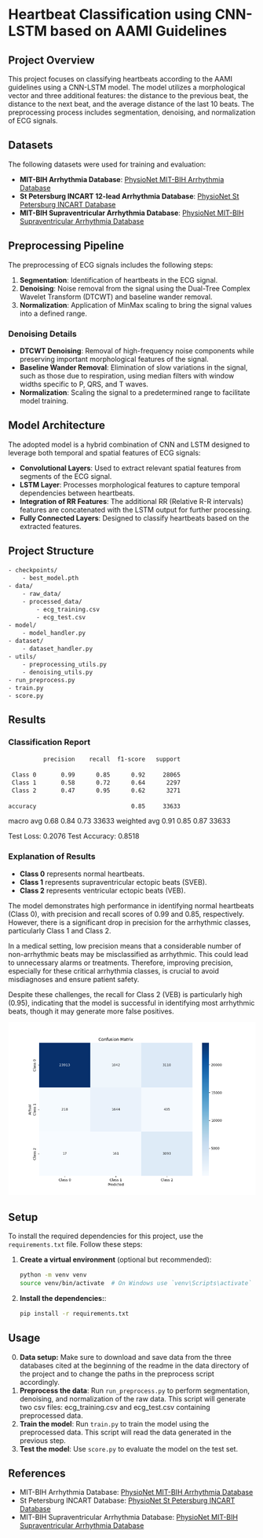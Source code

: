 
# Heartbeat Classification using CNN-LSTM based on AAMI Guidelines

## Project Overview

This project focuses on classifying heartbeats according to the AAMI guidelines using a CNN-LSTM model. The model utilizes a morphological vector and three additional features: the distance to the previous beat, the distance to the next beat, and the average distance of the last 10 beats. The preprocessing process includes segmentation, denoising, and normalization of ECG signals.

## Datasets

The following datasets were used for training and evaluation:

- **MIT-BIH Arrhythmia Database**: [PhysioNet MIT-BIH Arrhythmia Database](https://physionet.org/content/mitdb/1.0.0/)
- **St Petersburg INCART 12-lead Arrhythmia Database**: [PhysioNet St Petersburg INCART Database](https://physionet.org/content/incartdb/1.0.0/)
- **MIT-BIH Supraventricular Arrhythmia Database**: [PhysioNet MIT-BIH Supraventricular Arrhythmia Database](https://physionet.org/content/svdb/1.0.0/)

## Preprocessing Pipeline

The preprocessing of ECG signals includes the following steps:

1. **Segmentation**: Identification of heartbeats in the ECG signal.
2. **Denoising**: Noise removal from the signal using the Dual-Tree Complex Wavelet Transform (DTCWT) and baseline wander removal.
3. **Normalization**: Application of MinMax scaling to bring the signal values into a defined range.

### Denoising Details

- **DTCWT Denoising**: Removal of high-frequency noise components while preserving important morphological features of the signal.
- **Baseline Wander Removal**: Elimination of slow variations in the signal, such as those due to respiration, using median filters with window widths specific to P, QRS, and T waves.
- **Normalization**: Scaling the signal to a predetermined range to facilitate model training.

## Model Architecture

The adopted model is a hybrid combination of CNN and LSTM designed to leverage both temporal and spatial features of ECG signals:

- **Convolutional Layers**: Used to extract relevant spatial features from segments of the ECG signal.
- **LSTM Layer**: Processes morphological features to capture temporal dependencies between heartbeats.
- **Integration of RR Features**: The additional RR (Relative R-R intervals) features are concatenated with the LSTM output for further processing.
- **Fully Connected Layers**: Designed to classify heartbeats based on the extracted features.

## Project Structure

```
- checkpoints/
    - best_model.pth
- data/
    - raw_data/
    - processed_data/
        - ecg_training.csv
        - ecg_test.csv
- model/
    - model_handler.py
- dataset/
    - dataset_handler.py
- utils/
    - preprocessing_utils.py
    - denoising_utils.py
- run_preprocess.py
- train.py
- score.py
```


## Results

### Classification Report
              precision    recall  f1-score   support

     Class 0       0.99      0.85      0.92     28065
     Class 1       0.58      0.72      0.64      2297
     Class 2       0.47      0.95      0.62      3271

    accuracy                           0.85     33633
   macro avg       0.68      0.84      0.73     33633
weighted avg       0.91      0.85      0.87     33633

Test Loss: 0.2076
Test Accuracy: 0.8518

### Explanation of Results

- **Class 0** represents normal heartbeats.
- **Class 1** represents supraventricular ectopic beats (SVEB).
- **Class 2** represents ventricular ectopic beats (VEB).

The model demonstrates high performance in identifying normal heartbeats (Class 0), with precision and recall scores of 0.99 and 0.85, respectively. However, there is a significant drop in precision for the arrhythmic classes, particularly Class 1 and Class 2.

In a medical setting, low precision means that a considerable number of non-arrhythmic beats may be misclassified as arrhythmic. This could lead to unnecessary alarms or treatments. Therefore, improving precision, especially for these critical arrhythmia classes, is crucial to avoid misdiagnoses and ensure patient safety.

Despite these challenges, the recall for Class 2 (VEB) is particularly high (0.95), indicating that the model is successful in identifying most arrhythmic beats, though it may generate more false positives.

![Confusion Matrix](./images/confusion_matrix_test.png)

## Setup

To install the required dependencies for this project, use the `requirements.txt` file. Follow these steps:

1. **Create a virtual environment** (optional but recommended):
   ```bash
   python -m venv venv
   source venv/bin/activate  # On Windows use `venv\Scripts\activate`
1. **Install the dependencies:**:
   ```bash
   pip install -r requirements.txt

## Usage

0. **Data setup:** Make sure to download and save data from the three databases cited at the beginning of the readme in the data directory of the project and to change the paths in the preprocess script accordingly. 
1. **Preprocess the data**: Run `run_preprocess.py` to perform segmentation, denoising, and normalization of the raw data. This script will generate two csv files: ecg_training.csv and ecg_test.csv containing preprocessed data.
2. **Train the model**: Run `train.py` to train the model using the preprocessed data. This script will read the data generated in the previous step.
3. **Test the model**: Use `score.py` to evaluate the model on the test set.

## References

- MIT-BIH Arrhythmia Database: [PhysioNet MIT-BIH Arrhythmia Database](https://physionet.org/content/mitdb/1.0.0/)
- St Petersburg INCART Database: [PhysioNet St Petersburg INCART Database](https://physionet.org/content/incartdb/1.0.0/)
- MIT-BIH Supraventricular Arrhythmia Database: [PhysioNet MIT-BIH Supraventricular Arrhythmia Database](https://physionet.org/content/svdb/1.0.0/)
